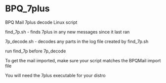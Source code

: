 # BPQ_7plus
BPQ Mail 7plus decode Linux script

find_7p.sh   - finds 7plus in any new messages since it last ran

7p_decode.sh - decodes any parts in the log file created by find_7p.sh

run find_7p before 7p_decode

To get the mail imported, make sure your script matches the BPQMail import file

You will need the 7plus executable for your distro
